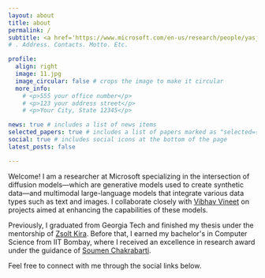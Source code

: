 ```yaml
---
layout: about
title: about
permalink: /
subtitle: <a href='https://www.microsoft.com/en-us/research/people/yasjain/'>ML Scientist II, Microsoft</a>
# . Address. Contacts. Motto. Etc.

profile:
  align: right
  image: 11.jpg
  image_circular: false # crops the image to make it circular
  more_info: 
    # <p>555 your office number</p>
    # <p>123 your address street</p>
    # <p>Your City, State 12345</p>

news: true # includes a list of news items
selected_papers: true # includes a list of papers marked as "selected={true}"
social: true # includes social icons at the bottom of the page
latest_posts: false

---
```


Welcome! I am a researcher at Microsoft specializing in the intersection of diffusion models—which are generative models used to create synthetic data—and multimodal large-language models that integrate various data types such as text and images. 
I collaborate closely with [Vibhav Vineet](https://vibhav-vineet.github.io/) on projects aimed at enhancing the capabilities of these models.

Previously, I graduated from Georgia Tech and finished my thesis under the mentorship of [Zsolt Kira](https://faculty.cc.gatech.edu/~zk15/). Before that, I  earned my bachelor's in Computer Science from IIT Bombay, where I received an excellence in research award under the guidance of [Soumen Chakrabarti](https://www.cse.iitb.ac.in/~soumen/).

Feel free to connect with me through the social links below.

<!-- Write your biography here. Tell the world about yourself. Link to your favorite [subreddit](http://reddit.com). You can put a picture in, too. The code is already in, just name your picture `prof_pic.jpg` and put it in the `img/` folder.

Put your address / P.O. box / other info right below your picture. You can also disable any of these elements by editing `profile` property of the YAML header of your `_pages/about.md`. Edit `_bibliography/papers.bib` and Jekyll will render your [publications page](/al-folio/publications/) automatically.

Link to your social media connections, too. This theme is set up to use [Font Awesome icons](https://fontawesome.com/) and [Academicons](https://jpswalsh.github.io/academicons/), like the ones below. Add your Facebook, Twitter, LinkedIn, Google Scholar, or just disable all of them. -->
